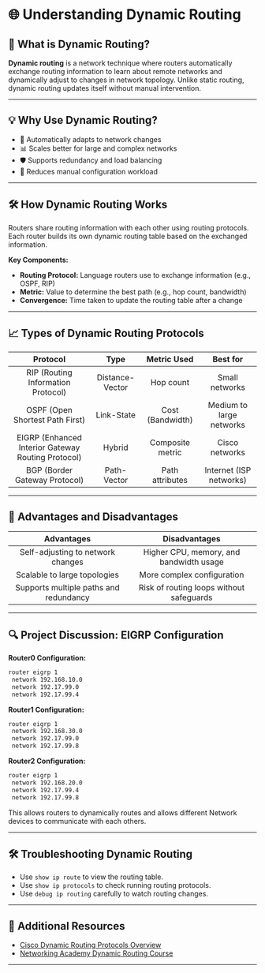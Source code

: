 # 🌐 Understanding Dynamic Routing

## 📄 What is Dynamic Routing?
**Dynamic routing** is a network technique where routers automatically exchange routing information to learn about remote networks and dynamically adjust to changes in network topology. Unlike static routing, dynamic routing updates itself without manual intervention.

---

## 💡 Why Use Dynamic Routing?
- 🔄 Automatically adapts to network changes
- 📊 Scales better for large and complex networks
- 🛡️ Supports redundancy and load balancing
- 🧬 Reduces manual configuration workload

---

## 🛠️ How Dynamic Routing Works
Routers share routing information with each other using routing protocols. Each router builds its own dynamic routing table based on the exchanged information.

**Key Components:**
- **Routing Protocol:** Language routers use to exchange information (e.g., OSPF, RIP)
- **Metric:** Value to determine the best path (e.g., hop count, bandwidth)
- **Convergence:** Time taken to update the routing table after a change

---

## 📈 Types of Dynamic Routing Protocols

| Protocol | Type | Metric Used | Best for |
|:--------:|:----:|:-----------:|:--------:|
| RIP (Routing Information Protocol) | Distance-Vector | Hop count | Small networks |
| OSPF (Open Shortest Path First) | Link-State | Cost (Bandwidth) | Medium to large networks |
| EIGRP (Enhanced Interior Gateway Routing Protocol) | Hybrid | Composite metric | Cisco networks |
| BGP (Border Gateway Protocol) | Path-Vector | Path attributes | Internet (ISP networks) |

---

## 👥 Advantages and Disadvantages

| Advantages | Disadvantages |
|:----------:|:-------------:|
| Self-adjusting to network changes | Higher CPU, memory, and bandwidth usage |
| Scalable to large topologies | More complex configuration |
| Supports multiple paths and redundancy | Risk of routing loops without safeguards |

---

## 🔍 Project Discussion: EIGRP Configuration

**Router0 Configuration:**
```bash
router eigrp 1
 network 192.168.10.0
 network 192.17.99.0
 network 192.17.99.4
```

**Router1 Configuration:**
```bash
router eigrp 1
 network 192.168.30.0
 network 192.17.99.0
 network 192.17.99.8
```

**Router2 Configuration:**
```bash
router eigrp 1
 network 192.168.20.0
 network 192.17.99.4
 network 192.17.99.8
```

This allows routers to dynamically routes and allows different Network devices to communicate with each others.

---

## 🛠️ Troubleshooting Dynamic Routing
- Use `show ip route` to view the routing table.
- Use `show ip protocols` to check running routing protocols.
- Use `debug ip routing` carefully to watch routing changes.

---

## 🔗 Additional Resources
- [Cisco Dynamic Routing Protocols Overview](https://www.cisco.com/c/en/us/tech/ip/dynamic-routing-protocols/index.html)
- [Networking Academy Dynamic Routing Course](https://www.netacad.com/)

---
